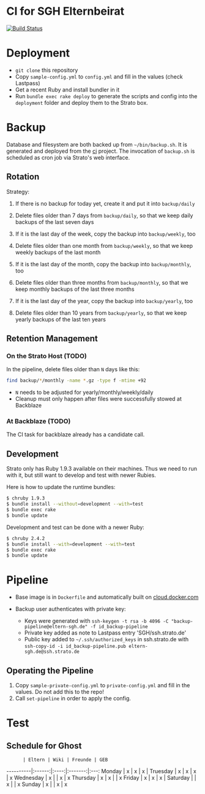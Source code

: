 # CI for SGH Elternbeirat

[![Build Status](https://travis-ci.org/sgh-eltern/ci.svg?branch=master)](https://travis-ci.org/sgh-eltern/ci)

# Deployment

* `git clone` this repository
* Copy `sample-config.yml` to `config.yml` and fill in the values (check Lastpass)
* Get a recent Ruby and install bundler in it
* Run `bundle exec rake deploy` to generate the scripts and config into the `deployment` folder and deploy them to the Strato box.

# Backup

Database and filesystem are both backed up from `~/bin/backup.sh`. It is generated and deployed from the [ci](https://github.com/sgh-eltern/ci#deployment) project. The invocation of `backup.sh` is scheduled as cron job via Strato's web interface.

## Rotation

Strategy:

1. If there is no backup for today yet, create it and put it into `backup/daily`
1. Delete files older than 7 days from `backup/daily`, so that we keep daily backups of the last seven days

1. If it is the last day of the week, copy the backup into `backup/weekly`, too
1. Delete files older than one month from `backup/weekly`, so that we keep weekly backups of the last month

1. If it is the last day of the month, copy the backup into `backup/monthly`, too
1. Delete files older than three months from `backup/monthly`, so that we keep monthly backups of the last three months

1. If it is the last day of the year, copy the backup into `backup/yearly`, too
1. Delete files older than 10 years from `backup/yearly`, so that we keep yearly backups of the last ten years

## Retention Management

### On the Strato Host (TODO)

In the pipeline, delete files older than `N` days like this:

```bash
find backup/*/monthly -name *.gz -type f -mtime +92
```

* `N` needs to be adjusted for yearly/monthly/weekly/daily
* Cleanup must only happen after files were successfully stowed at Backblaze

### At Backblaze (TODO)

The CI task for backblaze already has a candidate call.

## Development

Strato only has Ruby 1.9.3 available on their machines. Thus we need to run with it, but still want to develop and test with newer Rubies.

Here is how to update the runtime bundles:

```bash
$ chruby 1.9.3
$ bundle install --without=development --with=test
$ bundle exec rake
$ bundle update
```

Development and test can be done with a newer Ruby:

```bash
$ chruby 2.4.2
$ bundle install --with=development --with=test
$ bundle exec rake
$ bundle update
```

# Pipeline

* Base image is in `Dockerfile` and automatically built on [cloud.docker.com](https://cloud.docker.com/app/sghakinternet/repository/docker/sghakinternet/wiki)

* Backup user authenticates with private key:
  - Keys were generated with `ssh-keygen -t rsa -b 4096 -C "backup-pipeline@eltern-sgh.de" -f id_backup-pipeline`
  - Private key added as note to Lastpass entry 'SGH/ssh.strato.de'
  - Public key added to `~/.ssh/authorized_keys` in ssh.strato.de with `ssh-copy-id -i id_backup-pipeline.pub eltern-sgh.de@ssh.strato.de`

## Operating the Pipeline

1. Copy `sample-private-config.yml` to `private-config.yml` and fill in the values. Do not add this to the repo!
1. Call `set-pipeline` in order to apply the config.

# Test

## Schedule for Ghost

          | Eltern | Wiki | Freunde | GEB
----------|:------:|:----:|:-------:|:---:
Monday    |   x    |   x  |    x    |
Truesday  |   x    |   x  |    x    |  x
Wednesday |   x    |      |    x    |  x
Thursday  |   x    |   x  |         |  x
Friday    |   x    |   x  |    x    |
Saturday  |        |   x  |         |  x
Sunday    |   x    |      |    x    |  x
